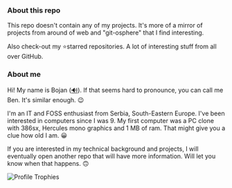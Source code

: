 ### About this repo

This repo doesn't contain any of my projects. It's more of a mirror of projects from around of web and "git-osphere" that I find interesting.

Also check-out my ⭐starred repositories. A lot of interesting stuff from all over GitHub. 

### About me

Hi! My name is Bojan ([🔊](https://forvo.com/word/bojan/)). If that seems hard to pronounce, you can call me Ben. It's similar enough. 😉

I'm an IT and FOSS enthusiast from Serbia, South-Eastern Europe. I've been interested in computers since I was 9. My first computer was a PC clone with 386sx, Hercules mono graphics and 1 MB of ram. That might give you a clue how old I am. 😀

If you are interested in my technical background and projects, I will eventually open another repo that will have more information. Will let you know when that happens. 🙃

![Profile Trophies](https://github-profile-trophy.vercel.app/?username=bocke)
